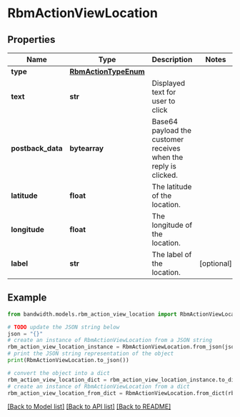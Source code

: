 # RbmActionViewLocation


## Properties

Name | Type | Description | Notes
------------ | ------------- | ------------- | -------------
**type** | [**RbmActionTypeEnum**](RbmActionTypeEnum.md) |  | 
**text** | **str** | Displayed text for user to click | 
**postback_data** | **bytearray** | Base64 payload the customer receives when the reply is clicked. | 
**latitude** | **float** | The latitude of the location. | 
**longitude** | **float** | The longitude of the location. | 
**label** | **str** | The label of the location. | [optional] 

## Example

```python
from bandwidth.models.rbm_action_view_location import RbmActionViewLocation

# TODO update the JSON string below
json = "{}"
# create an instance of RbmActionViewLocation from a JSON string
rbm_action_view_location_instance = RbmActionViewLocation.from_json(json)
# print the JSON string representation of the object
print(RbmActionViewLocation.to_json())

# convert the object into a dict
rbm_action_view_location_dict = rbm_action_view_location_instance.to_dict()
# create an instance of RbmActionViewLocation from a dict
rbm_action_view_location_from_dict = RbmActionViewLocation.from_dict(rbm_action_view_location_dict)
```
[[Back to Model list]](../README.md#documentation-for-models) [[Back to API list]](../README.md#documentation-for-api-endpoints) [[Back to README]](../README.md)


